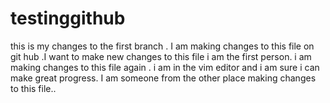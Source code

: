 # testinggithub

this is my changes to the first branch . I am making changes to this file on git hub .I want to make new changes to this file i am the first person. i am making changes to this file again . i am in the vim editor and i am sure i can make great progress.
I am someone from the other place making changes to this file..
